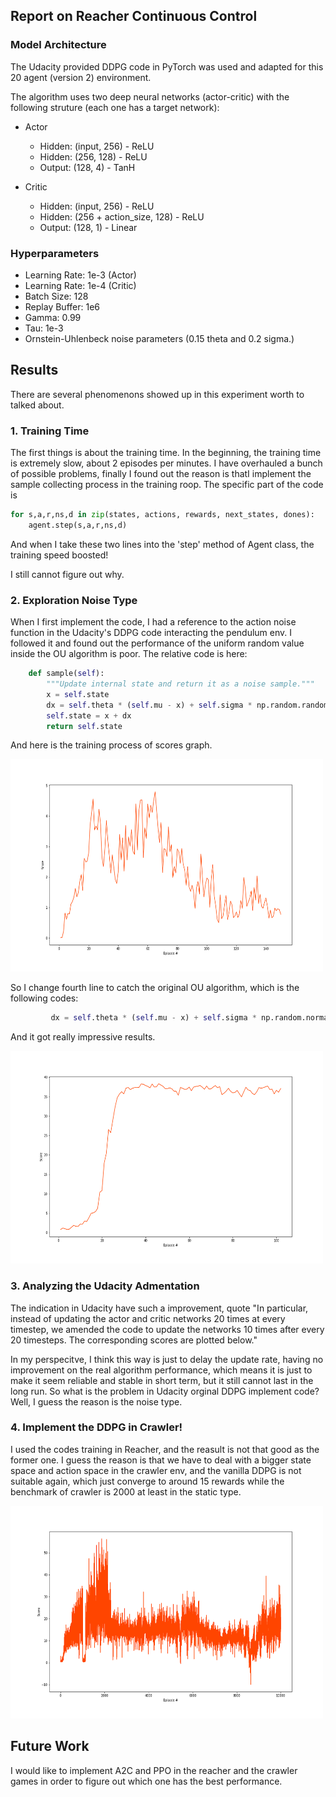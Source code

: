 ## Report on Reacher Continuous Control

### Model Architecture
The Udacity provided DDPG code in PyTorch was used and adapted for this 20 agent (version 2) environment.


The algorithm uses two deep neural networks (actor-critic) with the following struture (each one has a target network):
- Actor    
    - Hidden: (input, 256)  - ReLU
    - Hidden: (256, 128)    - ReLU
    - Output: (128, 4)      - TanH

- Critic
    - Hidden: (input, 256)              - ReLU
    - Hidden: (256 + action_size, 128)  - ReLU
    - Output: (128, 1)                  - Linear


### Hyperparameters
- Learning Rate: 1e-3 (Actor)
- Learning Rate: 1e-4 (Critic)
- Batch Size: 128
- Replay Buffer: 1e6
- Gamma: 0.99
- Tau: 1e-3
- Ornstein-Uhlenbeck noise parameters (0.15 theta and 0.2 sigma.)


## Results

There are several phenomenons showed up in this experiment worth to talked about.

### 1. Training Time

The first things is about the training time. In the beginning, the training time is extremely slow, about 2 episodes per minutes. I have overhauled a bunch of possible problems, finally I found out the reason is thatI implement the sample collecting process in the training roop. The specific part of the code is 

```python
for s,a,r,ns,d in zip(states, actions, rewards, next_states, dones):
    agent.step(s,a,r,ns,d)
```

And when I take these two lines into the 'step' method of Agent class, the training speed boosted!

I still cannot figure out why.

### 2. Exploration Noise Type

When I first implement the code, I had a reference to the action noise function in the Udacity's DDPG code interacting the pendulum env. I followed it and found out the performance of the uniform random value inside the OU algorithm is poor. The relative code is here:
```python
    def sample(self):
        """Update internal state and return it as a noise sample."""
        x = self.state
        dx = self.theta * (self.mu - x) + self.sigma * np.random.random(self.size)
        self.state = x + dx
        return self.state
```
And here is the training process of scores graph. 

<img src="graph_reacher_uniform_noise.png" width="500" height="340" />

So I change fourth line to catch the original OU algorithm, which is the following codes:
```python
         dx = self.theta * (self.mu - x) + self.sigma * np.random.normal(self.size)
```

And it got really impressive results.

<img src="graph_reacher_gau_noise.png" width="500" height="340" />

### 3. Analyzing the Udacity Admentation

   The indication in Udacity have such a improvement, quote "In particular, instead of updating the actor and critic networks 20 times at every timestep, we amended the code to update the networks 10 times after every 20 timesteps. The corresponding scores are plotted below."

   In my perspecitve, I think this way is just to delay the update rate, having no improvement on the real algorithm performance, which means it is just to make it seem reliable and stable in short term, but it still cannot last in the long run.  So what is the problem in Udacity orginal DDPG implement code? Well, I guess the reason is the noise type. 
### 4. Implement the DDPG in Crawler!

I used the codes training in Reacher, and the reasult is not that good as the former one. I guess the reason is that we have to deal with a bigger state space and action space in the crawler env, and the vanilla DDPG is not suitable again, which just converge to around 15 rewards while the benchmark of crawler is 2000 at least in the static type.

<img src="crawl1.png" width="500" height="340" />

## Future Work

I would like to implement A2C and PPO in the reacher and the crawler games in order to figure out which one has the best performance.
